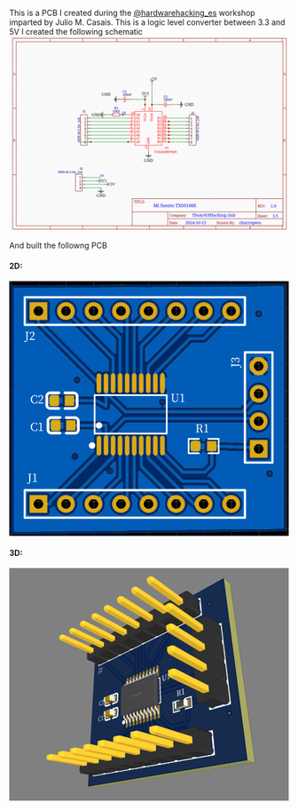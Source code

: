This is a PCB I created during the [@hardwarehacking_es](https://t.me/hardwarehackinges) workshop imparted by Julio M. Casais. 
This is a logic level converter between 3.3 and 5V
I created the following schematic
![image](schematic.png)

And built the followng PCB
#### 2D:
![image](2d.png)
#### 3D:
![image](3d.png)
